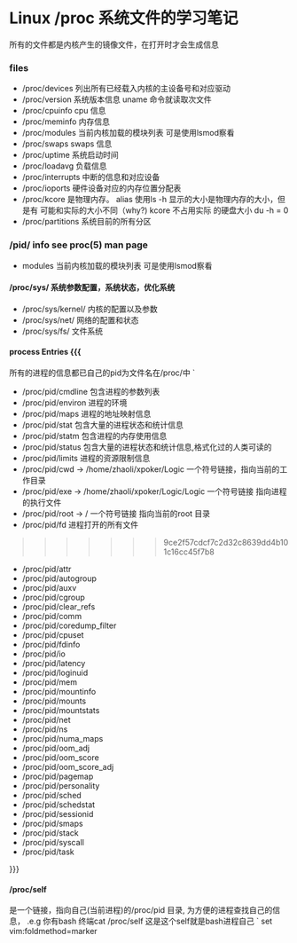 # Linux /proc 系统文件的学习笔记
所有的文件都是内核产生的镜像文件，在打开时才会生成信息

### files
+  /proc/devices  列出所有已经载入内核的主设备号和对应驱动
+  /proc/version  系统版本信息 uname 命令就读取次文件
+  /proc/cpuinfo   cpu 信息
+  /proc/meminfo   内存信息
+  /proc/modules  当前内核加载的模块列表 可是使用lsmod察看
+  /proc/swaps    swaps 信息         
+  /proc/uptime   系统启动时间
+  /proc/loadavg   负载信息
+  /proc/interrupts 中断的信息和对应设备
+  /proc/ioports    硬件设备对应的内存位置分配表
+  /proc/kcore     是物理内存。 alias
                   使用ls -h 显示的大小是物理内存的大小，但是有
                   可能和实际的大小不同（why?) kcore 不占用实际
                   的硬盘大小 du -h = 0
+ /proc/partitions 系统目前的所有分区

### /pid/ info see  proc(5) man page
+  modules 当前内核加载的模块列表 可是使用lsmod察看

#### /proc/sys/ 系统参数配置，系统状态，优化系统
+  /proc/sys/kernel/        内核的配置以及参数
+  /proc/sys/net/           网络的配置和状态
+  /proc/sys/fs/            文件系统
#### process Entries {{{
所有的进程的信息都已自己的pid为文件名在/proc/中
`
+  /proc/pid/cmdline  包含进程的参数列表
+  /proc/pid/environ  进程的环境
+  /proc/pid/maps     进程的地址映射信息
+  /proc/pid/stat     包含大量的进程状态和统计信息
+  /proc/pid/statm    包含进程的内存使用信息
+  /proc/pid/status   包含大量的进程状态和统计信息,格式化过的人类可读的
+  /proc/pid/limits   进程的资源限制信息
+  /proc/pid/cwd -> /home/zhaoli/xpoker/Logic    一个符号链接，指向当前的工作目录
+  /proc/pid/exe -> /home/zhaoli/xpoker/Logic/Logic 一个符号链接 指向进程的执行文件
+  /proc/pid/root -> /                              一个符号链接 指向当前的root 目录
+  /proc/pid/fd    进程打开的所有文件
>>>>>>> 9ce2f57cdcf7c2d32c8639dd4b101c16cc45f7b8

+  /proc/pid/attr
+  /proc/pid/autogroup
+  /proc/pid/auxv
+  /proc/pid/cgroup
+  /proc/pid/clear_refs
+  /proc/pid/comm
+  /proc/pid/coredump_filter
+  /proc/pid/cpuset
+  /proc/pid/fdinfo
+  /proc/pid/io
+  /proc/pid/latency
+  /proc/pid/loginuid
+  /proc/pid/mem
+  /proc/pid/mountinfo
+  /proc/pid/mounts
+  /proc/pid/mountstats
+  /proc/pid/net
+  /proc/pid/ns
+  /proc/pid/numa_maps
+  /proc/pid/oom_adj
+  /proc/pid/oom_score
+  /proc/pid/oom_score_adj
+  /proc/pid/pagemap
+  /proc/pid/personality
+  /proc/pid/sched
+  /proc/pid/schedstat
+  /proc/pid/sessionid
+  /proc/pid/smaps
+  /proc/pid/stack
+  /proc/pid/syscall
+  /proc/pid/task

}}}
#### /proc/self
  是一个链接，指向自己(当前进程)的/proc/pid 目录, 为方便的进程查找自己的信息，
  .e.g 你有bash 终端cat /proc/self 这是这个self就是bash进程自己
`
set vim:foldmethod=marker
